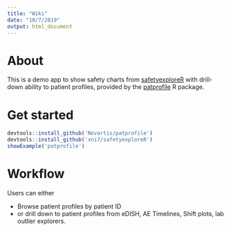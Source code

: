 ```yaml
---
title: "Wiki"
date: "10/7/2019"
output: html_document
---
```



# About

This is a demo app to show safety charts from [safetyexploreR](https://github.com/RhoInc/safetyexploreR) with drill-down ability
to patient profiles, provided by the [patprofile](https://github.com/Novartis/patprofile) R package.


# Get started

```r
devtools::install_github('Novartis/patprofile')
devtools::install_github('xni7/safetyexploreR')
showExample('patprofile')
```


# Workflow

Users can either

- Browse patient profiles by patient ID
- or drill down to patient profiles from eDISH, AE Timelines, Shift plots, lab outlier explorers.


